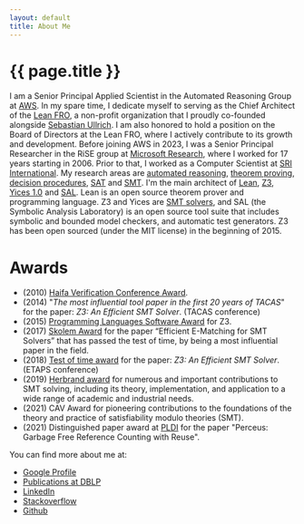 ```yaml
---
layout: default
title: About Me
---
```


{{ page.title }}
================

I am a Senior Principal Applied Scientist in the Automated Reasoning Group at [AWS](https://aws.amazon.com/). In my spare time, I dedicate myself to serving as the Chief Architect of the [Lean FRO](http://lean-fro.org), a non-profit organization that I proudly co-founded alongside [Sebastian Ullrich](https://www.linkedin.com/in/sebastian-ullrich-901b33267/). I am also honored to hold a position on the Board of Directors at the Lean FRO, where I actively contribute to its growth and development. Before joining AWS in 2023, I was a Senior Principal Researcher in the RiSE group at [Microsoft Research](http://research.microsoft.com), where I worked for 17 years starting in 2006. Prior to that, I worked as a Computer Scientist at [SRI International](http://www.csl.sri.com/). My research areas are [automated reasoning](http://en.wikipedia.org/wiki/Automated_reasoning), [theorem proving](http://en.wikipedia.org/wiki/Theorem_proving), [decision procedures](http://en.wikipedia.org/wiki/Decision_procedure), [SAT](http://en.wikipedia.org/wiki/Boolean_satisfiability_problem) and [SMT](http://en.wikipedia.org/wiki/Satisfiability_Modulo_Theories).
I'm the main architect of [Lean](https://github.com/leanprover/lean),  [Z3](https://github.com/Z3Prover/z3), [Yices 1.0](http://yices.csl.sri.com/) and
[SAL](http://sal.csl.sri.com). Lean is an open source theorem prover and programming language. Z3 and Yices are [SMT solvers](http://en.wikipedia.org/wiki/Satisfiability_Modulo_Theories), and SAL (the Symbolic Analysis Laboratory) is an open source tool suite that includes symbolic and bounded model checkers, and automatic test generators. Z3 has been open sourced (under the MIT license) in the beginning of 2015.

Awards
======

- (2010) [Haifa Verification Conference Award](https://www.research.ibm.com/haifa/conferences/hvc2010/award.shtml).
- (2014) "_The most influential tool paper in the first 20 years of TACAS_" for the paper: _Z3: An Efficient SMT Solver_. (TACAS conference)
- (2015) [Programming Languages Software Award](https://www.sigplan.org/Awards/Software/) for Z3.
- (2017) [Skolem Award](http://www.cadeinc.org/Skolem-Award) for the paper “Efficient E-Matching for SMT Solvers” that has passed the test of time, by being a most influential paper in the field.
- (2018) [Test of time award](https://conf.researchr.org/attending/etaps-2019/etaps-test-of-time-award) for the paper: _Z3: An Efficient SMT Solver_. (ETAPS conference)
- (2019) [Herbrand award](http://www.cadeinc.org/Herbrand-Award) for numerous and important contributions to SMT solving, including its theory, implementation, and application to a wide range of academic and industrial needs.
- (2021) CAV Award for pioneering contributions to the foundations of the theory and practice of satisfiability modulo theories (SMT).
- (2021) Distinguished paper award at [PLDI](https://pldi21.sigplan.org/track/pldi-2021-papers) for the paper "Perceus: Garbage Free Reference Counting with Reuse".


You can find more about me at:

- [Google Profile](http://scholar.google.com/citations?user=CwazDKgAAAAJ&amp;hl=en)
- [Publications at DBLP](http://www.informatik.uni-trier.de/~ley/db/indices/a-tree/m/Moura:Leonardo_Mendon=ccedil=a_de.html)
- [LinkedIn](https://www.linkedin.com/in/leonardo-de-moura-26a27b5/)
- [Stackoverflow](http://stackoverflow.com/users/841416/leonardo-de-moura)
- [Github](https://github.com/leodemoura)
